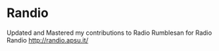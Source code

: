 # Randio
Updated and Mastered my contributions to Radio Rumblesan for Radio Randio http://randio.apsu.it/
